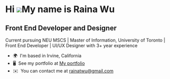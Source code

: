 Hi ![](https://user-images.githubusercontent.com/18350557/176309783-0785949b-9127-417c-8b55-ab5a4333674e.gif)My name is Raina Wu
================================================================================================================================

Front End Developer and Designer
--------------------------------

Current pursuing NEU MSCS | Master of Information, University of Toronto | Front End Developer | UI/UX Designer with 3+ year experience

* 🌍  I'm based in Irvine, California
* 🖥️  See my portfolio at [My portfolio](http://rainatwu.net)
* ✉️  You can contact me at [rainatwu@gmail.com](mailto:rainatwu@gmail.com)
